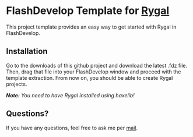 FlashDevelop Template for [Rygal](http://rygal.org)
===================================================

This project template provides an easy way to get started with Rygal in
FlashDevelop.


Installation
------------

Go to the downloads of this github project and download the latest .fdz file.
Then, drag that file into your FlashDevelop window and proceed with the template
extraction. From now on, you should be able to create Rygal projects.

*__Note:__ You need to have Rygal installed using haxelib!*


Questions?
----------

If you have any questions, feel free to ask me per
[mail](mailto:robert.boehm94@gmail.com).
